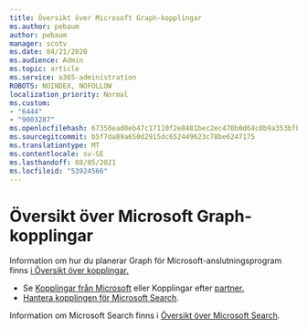 ```yaml
---
title: Översikt över Microsoft Graph-kopplingar
ms.author: pebaum
author: pebaum
manager: scotv
ms.date: 04/21/2020
ms.audience: Admin
ms.topic: article
ms.service: o365-administration
ROBOTS: NOINDEX, NOFOLLOW
localization_priority: Normal
ms.custom:
- "6444"
- "9003287"
ms.openlocfilehash: 67350ead0eb47c17110f2e8481bec2ec470b0d64c0b9a353bfbeeebb0a04d83a
ms.sourcegitcommit: b5f7da89a650d2915dc652449623c78be6247175
ms.translationtype: MT
ms.contentlocale: sv-SE
ms.lasthandoff: 08/05/2021
ms.locfileid: "53924566"
---
```

# <a name="overview-of-microsoft-graph-connectors"></a>Översikt över Microsoft Graph-kopplingar

Information om hur du planerar Graph för Microsoft-anslutningsprogram finns [i Översikt över kopplingar.](https://docs.microsoft.com/microsoftsearch/connectors-overview)

- Se [Kopplingar från Microsoft](https://docs.microsoft.com/microsoftsearch/connectors-gallery#Microsoft) eller Kopplingar efter [partner.](https://docs.microsoft.com/microsoftsearch/connectors-gallery#Partners)
- [Hantera kopplingen för Microsoft Search](https://docs.microsoft.com/microsoftsearch/manage-connector).

Information om Microsoft Search finns i [Översikt över Microsoft Search](https://docs.microsoft.com/microsoftsearch/overview-microsoft-search).
